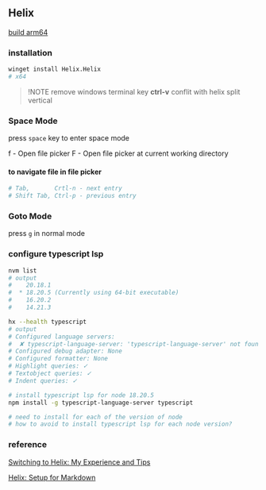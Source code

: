 ## Helix
[build arm64](helix_build_arm64.md)

### installation
```bash
winget install Helix.Helix
# x64
```

>!NOTE
>remove windows terminal key **ctrl-v**
>conflit with helix split vertical

### Space Mode
press `space` key to enter space mode

f - Open file picker
F - Open file picker at current working directory

#### to navigate file in file picker
```bash
# Tab,       Crtl-n - next entry
# Shift Tab, Ctrl-p - previous entry
```

### Goto Mode
press `g` in normal mode

### configure typescript lsp
```bash
nvm list
# output
#    20.18.1
#  * 18.20.5 (Currently using 64-bit executable)
#    16.20.2
#    14.21.3

hx --health typescript
# output
# Configured language servers:
#  ✘ typescript-language-server: 'typescript-language-server' not found in $PATH
# Configured debug adapter: None
# Configured formatter: None
# Highlight queries: ✓
# Textobject queries: ✓
# Indent queries: ✓

# install typescript lsp for node 18.20.5
npm install -g typescript-language-server typescript

# need to install for each of the version of node
# how to avoid to install typescript lsp for each node version?
```

### reference
[Switching to Helix: My Experience and Tips](https://blog.setale.me/2022/12/27/Switching-to-Helix-My-Experience-and-Tips/)

[Helix: Setup for Markdown](https://medium.com/@CaffeineForCode/helix-setup-for-markdown-b29d9891a812)